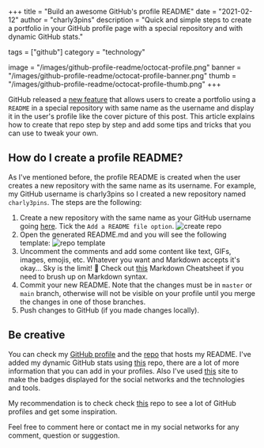 +++
title = "Build an awesome GitHub's profile README"
date = "2021-02-12"
author = "charly3pins"
description = "Quick and simple steps to create a portfolio in your GitHub profile page with a special repository and with dynamic GitHub stats."

tags = ["github"]
category = "technology"

image = "/images/github-profile-readme/octocat-profile.png"
banner = "/images/github-profile-readme/octocat-profile-banner.png"
thumb = "/images/github-profile-readme/octocat-profile-thumb.png"
+++

GitHub released a [new feature](https://docs.github.com/en/github/setting-up-and-managing-your-github-profile/managing-your-profile-readme) that allows users to create a portfolio using a `README` in a special repository with same name as the username and display it in the user's profile like the cover picture of this post. This article explains how to create that repo step by step and add some tips and tricks that you can use to tweak your own.

## How do I create a profile README?
As I've mentioned before, the profile README is created when the user creates a new repository with the same name as its username. For example, my GitHub username is charly3pins so I created a new repository named `charly3pins`. The steps are the following:

1. Create a new repository with the same name as your GitHub username going [here](https://github.com/new). Tick the `Add a README file option`.
![create repo](/images/github-profile-readme/new-repo.png)
2. Open the generated README.md and you will see the following template:
![repo template](/images/github-profile-readme/repo-template.png)
3. Uncomment the comments and add some content like text, GIFs, images, emojis, etc. Whatever you want and Markdown accepts it's okay... Sky is the limit! 🚀 Check out [this](https://guides.github.com/pdfs/markdown-cheatsheet-online.pdf) Markdown Cheatsheet if you need to brush up on Markdown syntax.
4. Commit your new README. Note that the changes must be in `master` or `main` branch, otherwise will not be visible on your profile until you merge the changes in one of those branches.
5. Push changes to GitHub (if you made changes locally).

## Be creative

You can check my [GitHub profile](https://github.com/charly3pins) and the [repo](https://github.com/charly3pins/charly3pins) that hosts my README. I've added my dynamic GitHub stats using [this](https://github.com/anuraghazra/github-readme-stats) repo, there are a lot of more information that you can add in your profiles. Also I've used [this](https://shields.io/) site to make the badges displayed for the social networks and the technologies and tools. 

My recommendation is to check check [this](https://github.com/abhisheknaiidu/awesome-github-profile-readme) repo to see a lot of GitHub profiles and get some inspiration.

Feel free to comment here or contact me in my social networks for any comment, question or suggestion.

